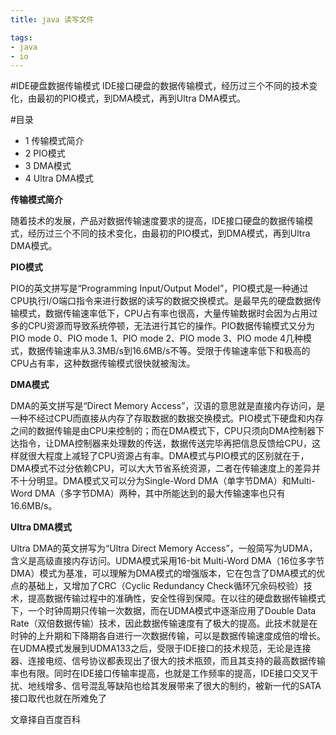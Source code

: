 ```yaml
---
title: java 读写文件

tags: 
- java
- io
---
```


#IDE硬盘数据传输模式
IDE接口硬盘的数据传输模式，经历过三个不同的技术变化，由最初的PIO模式，到DMA模式，再到Ultra DMA模式。

#目录
- 1 传输模式简介
- 2 PIO模式
- 3 DMA模式
- 4 Ultra DMA模式

**传输模式简介**

随着技术的发展，产品对数据传输速度要求的提高，IDE接口硬盘的数据传输模式，经历过三个不同的技术变化，由最初的PIO模式，到DMA模式，再到Ultra DMA模式。

**PIO模式**

PIO的英文拼写是“Programming Input/Output Model”，PIO模式是一种通过CPU执行I/O端口指令来进行数据的读写的数据交换模式。是最早先的硬盘数据传输模式，数据传输速率低下，CPU占有率也很高，大量传输数据时会因为占用过多的CPU资源而导致系统停顿，无法进行其它的操作。PIO数据传输模式又分为PIO mode 0、PIO mode 1、PIO mode 2、PIO mode 3、PIO mode 4几种模式，数据传输速率从3.3MB/s到16.6MB/s不等。受限于传输速率低下和极高的CPU占有率，这种数据传输模式很快就被淘汰。

**DMA模式**

DMA的英文拼写是“Direct Memory Access”，汉语的意思就是直接内存访问，是一种不经过CPU而直接从内存了存取数据的数据交换模式。PIO模式下硬盘和内存之间的数据传输是由CPU来控制的；而在DMA模式下，CPU只须向DMA控制器下达指令，让DMA控制器来处理数的传送，数据传送完毕再把信息反馈给CPU，这样就很大程度上减轻了CPU资源占有率。DMA模式与PIO模式的区别就在于，DMA模式不过分依赖CPU，可以大大节省系统资源，二者在传输速度上的差异并不十分明显。DMA模式又可以分为Single-Word DMA（单字节DMA）和Multi-Word DMA（多字节DMA）两种，其中所能达到的最大传输速率也只有16.6MB/s。

**Ultra DMA模式**

Ultra DMA的英文拼写为“Ultra Direct Memory Access”，一般简写为UDMA，含义是高级直接内存访问。UDMA模式采用16-bit Multi-Word DMA（16位多字节DMA）模式为基准，可以理解为DMA模式的增强版本，它在包含了DMA模式的优点的基础上，又增加了CRC（Cyclic Redundancy Check循环冗余码校验）技术，提高数据传输过程中的准确性，安全性得到保障。在以往的硬盘数据传输模式下，一个时钟周期只传输一次数据，而在UDMA模式中逐渐应用了Double Data Rate（双倍数据传输）技术，因此数据传输速度有了极大的提高。此技术就是在时钟的上升期和下降期各自进行一次数据传输，可以是数据传输速度成倍的增长。
在UDMA模式发展到UDMA133之后，受限于IDE接口的技术规范，无论是连接器、连接电缆、信号协议都表现出了很大的技术瓶颈，而且其支持的最高数据传输率也有限。同时在IDE接口传输率提高，也就是工作频率的提高，IDE接口交叉干扰、地线增多、信号混乱等缺陷也给其发展带来了很大的制约，被新一代的SATA接口取代也就在所难免了

文章择自百度百科